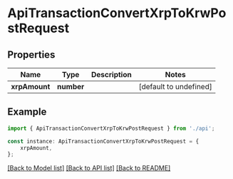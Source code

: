 # ApiTransactionConvertXrpToKrwPostRequest


## Properties

Name | Type | Description | Notes
------------ | ------------- | ------------- | -------------
**xrpAmount** | **number** |  | [default to undefined]

## Example

```typescript
import { ApiTransactionConvertXrpToKrwPostRequest } from './api';

const instance: ApiTransactionConvertXrpToKrwPostRequest = {
    xrpAmount,
};
```

[[Back to Model list]](../README.md#documentation-for-models) [[Back to API list]](../README.md#documentation-for-api-endpoints) [[Back to README]](../README.md)
